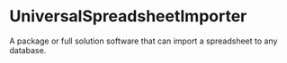 # UniversalSpreadsheetImporter
A package or full solution software that can import a spreadsheet to any database. 
